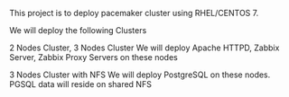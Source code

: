 This project is to deploy pacemaker cluster using RHEL/CENTOS 7.

We will deploy the following Clusters

2 Nodes Cluster, 3 Nodes Cluster
We will deploy Apache HTTPD, Zabbix Server, Zabbix Proxy Servers on these nodes

3 Nodes Cluster with NFS
We will deploy PostgreSQL on these nodes. PGSQL data will reside on shared NFS
